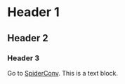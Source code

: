# Header 1
## Header 2
### Header 3

Go to [SpiderConv](https://arachnarchy.github.io/spider_deep_sexer_notebook.nb.html). This is a text block.
